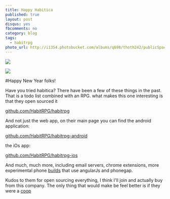 ```yaml
---
title: Happy Habitica
published: true
layout: post
disqus: yes
fbcomments: no
category: blog
tags:
  - habitrpg
photo_url: http://i1354.photobucket.com/albums/q698/thoth242/publicSpaces_zpsmuyhlx8g.png
---
```


![](http://i1354.photobucket.com/albums/q698/thoth242/Wiki-wordmark_zpsid5nsoqx.png)

![](http://i1354.photobucket.com/albums/q698/thoth242/frabjabulous_zpsexkr3vkm.png)

#Happy New Year folks!

Have you tried habitica?  There have been a few of these things in the past.  That is a todo list combined with an RPG. 
what makes this one interesting is that they open sourced it

[github.com/HabitRPG/habitrpg](https://github.com/HabitRPG/habitrpg)

And not just the web app, on their main page you can find the android application:

[github.com/HabitRPG/habitrpg-android](https://github.com/HabitRPG/habitrpg-android)

the iOs app:

[github.com/HabitRPG/habitrpg-ios](https://github.com/HabitRPG/habitrpg-ios)

And much, much more, including email servers, chrome extensions, more experimental phone [builds](https://github.com/HabitRPG/habitrpg-mobile) that use angularJs and phonegap.  

Kudos to them for open sourcing everything, I think I'll join and actually buy from this company.  The only thing that would make be feel better is if they were a [coop](http://www.webhosting.coop/)
